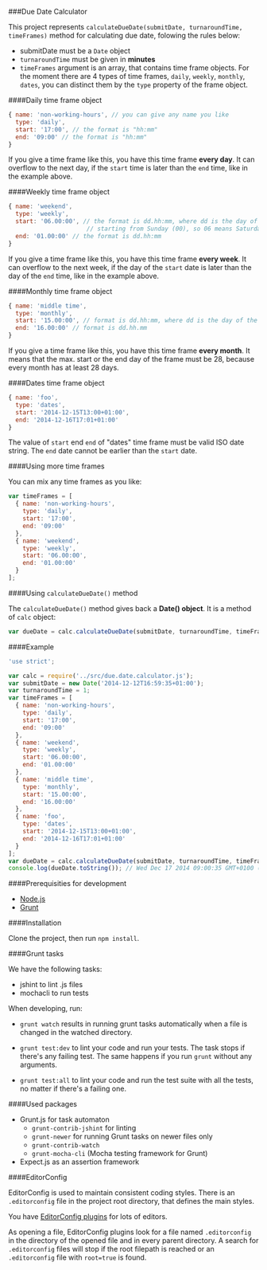 ###Due Date Calculator

This project represents `calculateDueDate(submitDate, turnaroundTime, timeFrames)` method for calculating due date, folowing the rules below:

- submitDate must be a `Date` object
- `turnaroundTime` must be given in **minutes**
- `timeFrames` argument is an array, that contains time frame objects. For the moment there are 4 types of time frames, `daily`, `weekly`, `monthly`, `dates`, you can distinct them by the `type` property of the frame object.

####Daily time frame object
```js
{ name: 'non-working-hours', // you can give any name you like
  type: 'daily',
  start: '17:00', // the format is "hh:mm"
  end: '09:00' // the format is "hh:mm"
}
```
If you give a time frame like this, you have this time frame **every day**. It can overflow to the next day, if the `start` time is later than the `end` time, like in the example above.

####Weekly time frame object
```js
{ name: 'weekend',
  type: 'weekly',
  start: '06.00:00', // the format is dd.hh:mm, where dd is the day of the week
                      // starting from Sunday (00), so 06 means Saturday
  end: '01.00:00' // the format is dd.hh:mm
}
```
If you give a time frame like this, you have this time frame **every week**. It can overflow to the next week, if the day of the `start` date is later than the day of the `end` time, like in the example above.

####Monthly time frame object
```js
{ name: 'middle time',
  type: 'monthly',
  start: '15.00:00', // format is dd.hh:mm, where dd is the day of the month
  end: '16.00:00' // format is dd.hh.mm
}
```
If you give a time frame like this, you have this time frame **every month**. It means that the max. start or the end day of the frame must be 28, because every month has at least 28 days.

####Dates time frame object
```js
{ name: 'foo',
  type: 'dates',
  start: '2014-12-15T13:00+01:00',
  end: '2014-12-16T17:01+01:00'
}
```

The value of `start` end `end` of "dates" time frame must be valid ISO date string. The `end` date cannot be earlier than the `start` date.

####Using more time frames

You can mix any time frames as you like:

```js
var timeFrames = [
  { name: 'non-working-hours',
    type: 'daily',
    start: '17:00',
    end: '09:00'
  },
  { name: 'weekend',
    type: 'weekly',
    start: '06.00:00',
    end: '01.00:00'
  }
];
```

####Using `calculateDueDate()` method

The `calculateDueDate()` method gives back a **Date() object**. It is a method of `calc` object:

```js
var dueDate = calc.calculateDueDate(submitDate, turnaroundTime, timeFrames);
```

####Example

```js
'use strict';

var calc = require('../src/due.date.calculator.js');
var submitDate = new Date('2014-12-12T16:59:35+01:00');
var turnaroundTime = 1;
var timeFrames = [
  { name: 'non-working-hours',
    type: 'daily',
    start: '17:00',
    end: '09:00'
  },
  { name: 'weekend',
    type: 'weekly',
    start: '06.00:00',
    end: '01.00:00'
  },
  { name: 'middle time',
    type: 'monthly',
    start: '15.00:00',
    end: '16.00:00'
  },
  { name: 'foo',
    type: 'dates',
    start: '2014-12-15T13:00+01:00',
    end: '2014-12-16T17:01+01:00'
  }
];
var dueDate = calc.calculateDueDate(submitDate, turnaroundTime, timeFrames);
console.log(dueDate.toString()); // Wed Dec 17 2014 09:00:35 GMT+0100 (CET)
```

####Prerequisities for development

- [Node.js](http://nodejs.org/)
- [Grunt](http://gruntjs.com/getting-started)

####Installation

Clone the project, then run `npm install`.

####Grunt tasks

We have the following tasks:
- jshint to lint .js files
- mochacli to run tests

When developing, run:

- `grunt watch` results in running grunt tasks automatically when a file is changed in the watched directory.

- `grunt test:dev` to lint your code and run your tests. The task stops if there's any failing test. The same happens if you run `grunt` without any arguments.

- `grunt test:all` to lint your code and run the test suite with all the tests, no matter if there's a failing one.

####Used packages

- Grunt.js for task automaton
  - `grunt-contrib-jshint` for linting
  - `grunt-newer` for running Grunt tasks on newer files only
  - `grunt-contrib-watch`
  - `grunt-mocha-cli` (Mocha testing framework for Grunt)
- Expect.js as an assertion framework

####EditorConfig

EditorConfig is used to maintain consistent coding styles. There is an `.editorconfig` file in the project root directory, that defines the main styles.

You have [EditorConfig plugins](http://editorconfig.org/) for lots of editors.

As opening a file, EditorConfig plugins look for a file named `.editorconfig` in the directory of the opened file and in every parent directory. A search for `.editorconfig` files will stop if the root filepath is reached or an `.editorconfig` file with `root=true` is found.
